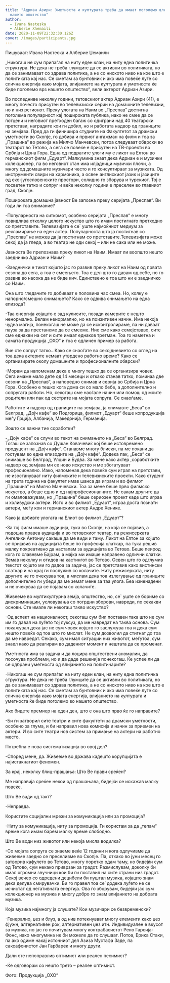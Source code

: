 ```yaml
---
title: "Адриан Азири: Уметноста и културата треба да имаат поголемо влијание врз
  нашето општество"
author:
  - Ivana Nasteska
  - Alberie Xhemaili
date: 2020-11-09T22:32:30.126Z
cover: /images/participants.jpg
---
```

Пишуваат: Ивана Настеска и Алберие Џемаили

„Никогаш не сум припаѓал на ниту еден клан, на ниту една политичка структура. Не дека не треба глумците да се активни во политиката, но да се занимаваат со здрава политика, а не со ниското ниво на кое што е политиката кај нас. Се сметам за бунтовник и ако има повеќе луѓе со слична енергија како мојата, влијанието на културата и уметноста ќе биде поголемо врз нашето општество“, вели актерот Адриан Азири.

Во последниве неколку години, тетовскиот актер Адриан Азири (41), е многу почесто присутен во телевизиски серии на домашните телевизии, но и низ регионот.  Преку улогата на Наим во „Преспав“ достигна поголема популарност кај пошироката публика, иако не смее да се потцени и неговиот претходен багаж со одиграни над 40 театарски претстави, наградите кои ги добил, но и работата надвор од границите на земјава. Пред да ги финишира студиите на Факултетот за драмски уметности во Скопје, го добива и првиот ангажман на филм и тоа за „Прашина“ во режија на Милчо Манчевски, потоа следуваат обврски во театарот во Тетово, а сега се повеќе е присутен на ТВ-проекти во Србија и Црна Гора. Една од подрагите улоги му е ликот на Елтон во германскиот филм „Едуарт“. Малкумина знаат дека Адриан е и музички колекционер, па во неговиот стан има илјадници музички плочи, а многу од домашните музичари често и го консултираат за музиката. Од инструменти свири на хармоника, а освен англискиот јазик и јазиците од екс-југословенските простори, солидно го зборува и турскиот. Тој е посветен татко и сопруг и веќе неколку години е преселен во главниот град, Скопје.

Пошироката домашна јавност Ве запозна преку серијата „Преспав“. Ви годи ли тоа внимание?

-Популарноста на ситкомот, особено серијата „Преспав“ е многу повидлива отколку целото искуство што го имам постигнато претходно со претставите. Телевизијата е се` уште најмоќниот медиум за рекламирање на еден актер. Популарноста што ја постигнав со „Преспав“ не можев да ја постигнам со претставите.Телевизијата може секој да ја гледа, а во театар не оди секој – или не сака или не може.

Јавноста Ве препознава преку ликот на Наим. Имаат ли воопшто нешто заедничко Адриан и Наим?

-Заеднички е тикот којшто јас го развив преку ликот на Наим од првата сезона до сега, а тоа е смеењето. Тоа е дел што го давам од себе, но го развив во насока да не биде кич. Единствено е тоа што ни е заедничко со Наим.

Она што гледачите го добиваат е половина час смеа. Но, колку е напорно/смешно снимањето? Како се одвива снимањето на една епизода?

-Таа енергија којашто е зад кулисите, позади камерите е нешто ненормално. Велам ненормално, но на поизитивен начин. Има некоја чудна магија, понекогаш не може да се исконтролираме, па ни даваат пауза за да престанеме да се смееме. Ние сме како семејстввво, сите сме еднакви на сет и сите имаат еднаков третман. Тоа го наметна и самата продукција „ОХО“ и тоа е одличен пример за работа.

Вие сте сопруг татко…Како се снаоѓате во секојдневието со оглед на тоа дека актерите немаат утврдено работно време? Како се организирате околу домашните и професионалните обврски?

-Морам да напоменам дека е многу тешко да се организира човек. Сега имаме мало дете од 14 месеци и откако станав татко, поминаа две сезони на „Преспав“, а напоредно снимав и серија во Србија и Црна Гора. Особено е тешко кога дома си со мало бебе, а дополнително и сопругата работи. Но, секогаш сме наоѓале начин или помош од моите родители или пак од сестрите на мојата сопруга. Се снаоѓаме.

Работите и надвор од границите на земјава, ја снимавте „Беса“ во Белград, „Дојч кафе“ во Подгорица, филмот „Едуарт“ беше копродукција меѓу Грција, Албанија, Македонија, Германија.

Зошто се важни тие соработки?

-„Дојч кафе“ се случи во текот на снимањето на „Беса“ во Белград. Тогаш се запознав со Душан Ковачевиќ кој беше истовремено продуцент на „Дојч кафе“. Станавме многу блиски, па ме покани да гостувам во една епизодите на „Дојч кафе“. Додека пак, „Беса“ се снимаше во Белград, Улцин и Будва. За мене како актер ,соработките надвор од земјава ми се ново искуство и ме збогатуваат професионално. Иако, напоменав дека повеќе сум играл на претстави, не изостануваат ниту филмските и телевизиските проекти. Како студент на трета година на факултет имав шанса да играм и во филмот „Прашина“ на Милчо Манчевски. Тоа за мене беше прво филмско искуство, а беше едно и од најпрофесионалните. Не сакам другите да ги омаловажувам, но „Прашина“ беше сериозен проект каде што играа и холивудски актери. Исто и во филмот „Едуарт“, играа доста познати актери, меѓу кои и германскиот актер Андре Хенике.

Како ја добивте улогата на Елиот во филмот „Едуарт“?

-За тој филм имаше аудиција, тука во Скопје, на која се појавив, а подоцна правеа аудиција и во тетовскиот театар, па режисерката Ангелики Антониу сакаше да ме види и таму. Ликот на Елтон за којшто се пријавив на аудицијата беше по професија слаткар, па тука решив малку покреативно да настапам за аудицијата во Тетово. Беше пеирод кога го славевме Бајрам, а мајка ми имаше направено одлични слатки. Земав неколку и отидов на кастингот во Тетово. Освен што го одглумив  текстот којшто ми го дадоа за задача, јас се претставив како вистински слаткар и на крај ги послужив со колачите. Ниту режисерката, ниту другите не го очекуваа тоа, а мислам дека тоа излегување од границите дополнително ги убеди да ме земат мене за таа улога. Беа изненадени и не очекуваа да се појавам со колачите.

Живееме во мултикултурна земја, општество, но, се` уште се бориме со дискриминации, условувања со погрдни зборови, навреди, по секакви основи. Сте имале ли некогаш такво искуство?

-Од аспект на националност, секогаш сум бил поставен така што не сум им го давал на луѓето тој луксуз, да ме навредат на таква основа. Сум покажувал дека јас не сум човек којшто го заслужува тоа и дека сум нешто повеќе од тоа што го мислат. Не сум дозволил да стигнат до тоа да ме навредат. Секако, сум имал ситуации низ животот, меѓутоа, сум знаел како да реагирам во дадениот момент и нештата да се променат.

Уметноста има за задача и да лоцира општествени аномалии, да посочува проблеми, но и да даде решенија понекогаш. Ќе успее ли да се одбрани уметноста од влијанието на политичарите?

-Никогаш не сум припаѓал на ниту еден клан, на ниту една политичка структура. Не дека не треба глумците да се активни во политиката, но да се занимаваат со здрава политика, а не со ниското ниво на кое што е политиката кај нас. Се сметам за бунтовник и ако има повеќе луѓе со слична енергија како мојата енергија, влијанието на културата и уметноста ќе биде поголемо во нашето општество.

Ако бидете премиер на еден ден, што е она што прво ќе го направите?

-Би ги затворил сите театри и сите факултети за драмски уметности, особено за глума, и би направил нова комисија и начин за приемен на актери. И во сите театри нов систем за примање на актери на работно место.

Потребна е нова систематизација во овој дел?

-Според мене, да. Живееме во држава кадешто корупцијата е најистакнатиот феномен.

За крај, неколку блиц-прашања:  Што Ве прави среќен?

Ме направија среќен некои од прашањава, бидејќи се искажав малку повеќе.

Што Ве вади од такт?

-Неправда.

Користите социјални мрежи за комуникација или за промоција?

-Ниту за комуникација, ниту за промоција. Ги користам за да „тепам“ време кога имам барем малку време слободно.

Што Ве води низ животот или некоја мисла водилка?

-Со мојата сопруга се знаеме веќе 12 години и кога одлучивме да живееме заедно се преселивме во Скопје. Па,  откако во јуни месец го затворив кафулето во Тетово, многу поретко одам таму, но бидејќи сум од Тетово, сум некако приврзан за градот. Размислувам, доколку би имал огромни звучници кои би ги поставил на сите страни низ градот. Секој вечер со одредени децибели би пуштал музика, којашто знам дека делува смирувачки. Би го правел тоа се’ додека луѓето не се исчистат од негативната енергија. Ова го зборувам, бидејќи јас сум колекционер на музика и многу добро го знам влијанието на добрата музика.

Која музика најмногу ја слушате? Кои музичари се безвременски?

-Генерално, џез и блуз, а од нив потекнуваат многу елементи како џез фјужн, алтернативен рок, алтернативен џез итн. Индивидуален е вкусот за музика, но јас го почитувам многу контрабасистот Рено Гарсија-Фонс, иако многумина не би можеле да го слушаат. Потоа, Ерика Стаки, па ако одиме накај источниот дел Азиза Мустафа Заде, па саксафонистот Јан Гарбарек и многу други.

Дали сте непоправлив оптимист или реален песимист?

-Ќе одговорам со нешто трето – реален оптимист.

Фото: Продукција „ОХО“